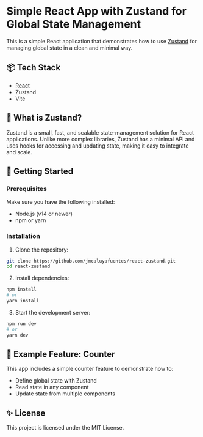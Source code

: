 # Simple React App with Zustand for Global State Management

This is a simple React application that demonstrates how to use [Zustand](https://github.com/pmndrs/zustand) for managing global state in a clean and minimal way.

## 📦 Tech Stack

- React
- Zustand
- Vite

## 🧠 What is Zustand?

Zustand is a small, fast, and scalable state-management solution for React applications. Unlike more complex libraries, Zustand has a minimal API and uses hooks for accessing and updating state, making it easy to integrate and scale.

## 🚀 Getting Started

### Prerequisites

Make sure you have the following installed:

- Node.js (v14 or newer)
- npm or yarn

### Installation

1. Clone the repository:

```bash
git clone https://github.com/jmcaluyafuentes/react-zustand.git
cd react-zustand
```

2. Install dependencies:

```bash
npm install
# or
yarn install
```

3. Start the development server:

```bash
npm run dev
# or
yarn dev
```

## 🧪 Example Feature: Counter

This app includes a simple counter feature to demonstrate how to:

- Define global state with Zustand
- Read state in any component
- Update state from multiple components

## ✨ License

This project is licensed under the MIT License.
